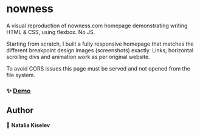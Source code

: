 # nowness
A visual reproduction of nowness.com homepage demonstrating writing HTML & CSS, using flexbox. No JS.

Starting from scratch, I built a fully responsive homepage that matches the different breakpoint design images (screenshots) exactly. Links, horizontal scrolling divs and animation work as per original website.

To avoid CORS issues this page must be served and not opened from the file system.

### ✨ [Demo](https://nowness-copy.netlify.app)

## Author

👤 **Natalia Kiselev**
